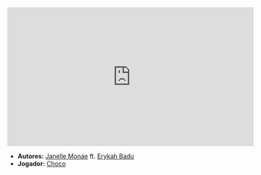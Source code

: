 <iframe width="560" height="315" src="https://www.youtube.com/embed/gVLJ-PeSJFA?si=r5wnTBzu3fgFrisJ" title="YouTube video player" frameborder="0" allow="accelerometer; autoplay; clipboard-write; encrypted-media; gyroscope; picture-in-picture; web-share" referrerpolicy="strict-origin-when-cross-origin" allowfullscreen></iframe>

- **Autores:** [Janelle Monáe](../Autores/Janelle%20Monáe.md) ft. [Erykah Badu](../Autores/Erykah%20Badu.md)
- **Jogador:** [Choco](content/Jogadores/Choco.md)